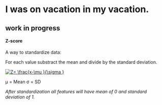 # I was on vacation in my vacation. 

## work in progress



#### Z-score 
A way to standardize data:

For each value substract the mean and divide by the standard deviation.

<a href="https://www.codecogs.com/eqnedit.php?latex=Z=&space;\frac{x-\mu&space;}{\sigma&space;}" target="_blank"><img src="https://latex.codecogs.com/gif.latex?Z=&space;\frac{x-\mu&space;}{\sigma&space;}" title="Z= \frac{x-\mu }{\sigma }" /></a>

μ = Mean
σ = SD

*After standardization all features will have mean of 0 and standard deviation of 1.*
  
